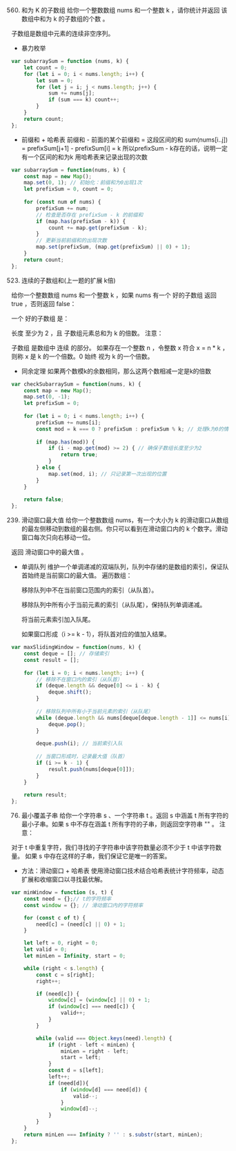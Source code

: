 560. 和为 K 的子数组
给你一个整数数组 nums 和一个整数 k ，请你统计并返回 该数组中和为 k 的子数组的个数 。

子数组是数组中元素的连续非空序列。
- 暴力枚举

```js
var subarraySum = function (nums, k) {
    let count = 0;
    for (let i = 0; i < nums.length; i++) {
        let sum = 0;
        for (let j = i; j < nums.length; j++) {
            sum += nums[j];
            if (sum === k) count++;
        }
    }
    return count;
};
```
- 前缀和 + 哈希表
前缀和 - 前面的某个前缀和 = 这段区间的和
sum(nums[i..j]) = prefixSum[j+1] - prefixSum[i] = k
所以prefixSum - k存在的话，说明一定有一个区间的和为k 用哈希表来记录出现的次数
```js
var subarraySum = function(nums, k) {
    const map = new Map();
    map.set(0, 1); // 初始化：前缀和为0出现1次
    let prefixSum = 0, count = 0;
    
    for (const num of nums) {
        prefixSum += num;
        // 检查是否存在 prefixSum - k 的前缀和
        if (map.has(prefixSum - k)) {
            count += map.get(prefixSum - k);
        }
        // 更新当前前缀和的出现次数
        map.set(prefixSum, (map.get(prefixSum) || 0) + 1);
    }
    return count;
};
```


523. 连续的子数组和(上一题的扩展 k倍)

给你一个整数数组 nums 和一个整数 k ，如果 nums 有一个 好的子数组 返回 true ，否则返回 false：

一个 好的子数组 是：

长度 至少为 2 ，且
子数组元素总和为 k 的倍数。
注意：

子数组 是数组中 连续 的部分。
如果存在一个整数 n ，令整数 x 符合 x = n * k ，则称 x 是 k 的一个倍数。0 始终 视为 k 的一个倍数。
- 同余定理 如果两个数模k的余数相同，那么这两个数相减一定是k的倍数

```js
var checkSubarraySum = function(nums, k) {
    const map = new Map();
    map.set(0, -1); 
    let prefixSum = 0;
    
    for (let i = 0; i < nums.length; i++) {
        prefixSum += nums[i];
        const mod = k === 0 ? prefixSum : prefixSum % k; // 处理k为0的情况
        
        if (map.has(mod)) {
            if (i - map.get(mod) >= 2) { // 确保子数组长度至少为2
                return true;
            }
        } else {
            map.set(mod, i); // 只记录第一次出现的位置
        }
    }
    
    return false;
};
```
239. 滑动窗口最大值
给你一个整数数组 nums，有一个大小为 k 的滑动窗口从数组的最左侧移动到数组的最右侧。你只可以看到在滑动窗口内的 k 个数字。滑动窗口每次只向右移动一位。

返回 滑动窗口中的最大值 。

- 单调队列 维护一个单调递减的双端队列，队列中存储的是数组的索引，保证队首始终是当前窗口的最大值。
    遍历数组：

    移除队列中不在当前窗口范围内的索引（从队首）。

    移除队列中所有小于当前元素的索引（从队尾），保持队列单调递减。

    将当前元素索引加入队尾。

    如果窗口形成（i >= k - 1），将队首对应的值加入结果。
```js
var maxSlidingWindow = function(nums, k) {
    const deque = []; // 存储索引
    const result = [];
    
    for (let i = 0; i < nums.length; i++) {
        // 移除不在窗口内的索引（从队首）
        if (deque.length && deque[0] <= i - k) {
            deque.shift();
        }
        
        // 移除队列中所有小于当前元素的索引（从队尾）
        while (deque.length && nums[deque[deque.length - 1]] <= nums[i]) {
            deque.pop();
        }
        
        deque.push(i); // 当前索引入队
        
        // 当窗口形成时，记录最大值（队首）
        if (i >= k - 1) {
            result.push(nums[deque[0]]);
        }
    }
    
    return result;
};
```
76. 最小覆盖子串
给你一个字符串 s 、一个字符串 t 。返回 s 中涵盖 t 所有字符的最小子串。如果 s 中不存在涵盖 t 所有字符的子串，则返回空字符串 "" 。
注意：

对于 t 中重复字符，我们寻找的子字符串中该字符数量必须不少于 t 中该字符数量。
如果 s 中存在这样的子串，我们保证它是唯一的答案。

- 方法：滑动窗口 + 哈希表
使用滑动窗口技术结合哈希表统计字符频率，动态扩展和收缩窗口以寻找最优解。
```js
var minWindow = function (s, t) {
    const need = {};// t的字符频率
    const window = {}; // 滑动窗口内的字符频率

    for (const c of t) {
        need[c] = (need[c] || 0) + 1; 
    }

    let left = 0, right = 0;
    let valid = 0;
    let minLen = Infinity, start = 0;

    while (right < s.length) {
        const c = s[right];
        right++;

        if (need[c]) {
            window[c] = (window[c] || 0) + 1;
            if (window[c] === need[c]) {
                valid++;
            }
        }

        while (valid === Object.keys(need).length) {
            if (right - left < minLen) {
                minLen = right - left;
                start = left;
            }
            const d = s[left];
            left++;
            if (need[d]){
                if (window[d] === need[d]) {
                    valid--;
                }
                window[d]--;
            }
        }
    }
    return minLen === Infinity ? '' : s.substr(start, minLen);
};
```
